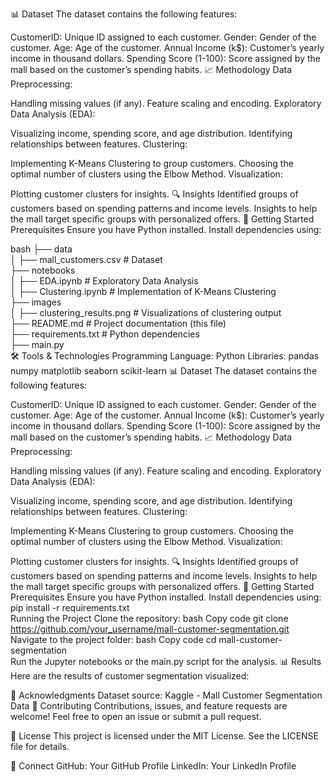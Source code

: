 
📊 Dataset
The dataset contains the following features:

CustomerID: Unique ID assigned to each customer.
Gender: Gender of the customer.
Age: Age of the customer.
Annual Income (k$): Customer’s yearly income in thousand dollars.
Spending Score (1-100): Score assigned by the mall based on the customer’s spending habits.
📈 Methodology
Data Preprocessing:

Handling missing values (if any).
Feature scaling and encoding.
Exploratory Data Analysis (EDA):

Visualizing income, spending score, and age distribution.
Identifying relationships between features.
Clustering:

Implementing K-Means Clustering to group customers.
Choosing the optimal number of clusters using the Elbow Method.
Visualization:

Plotting customer clusters for insights.
🔍 Insights
Identified groups of customers based on spending patterns and income levels.
Insights to help the mall target specific groups with personalized offers.
🚀 Getting Started
Prerequisites
Ensure you have Python installed. Install dependencies using:

bash
├── data  
│   ├── mall_customers.csv        # Dataset  
├── notebooks  
│   ├── EDA.ipynb                 # Exploratory Data Analysis  
│   ├── Clustering.ipynb          # Implementation of K-Means Clustering  
├── images  
│   ├── clustering_results.png    # Visualizations of clustering output  
├── README.md                     # Project documentation (this file)  
├── requirements.txt              # Python dependencies  
├── main.py          
🛠️ Tools & Technologies
Programming Language: Python
Libraries:
pandas
numpy
matplotlib
seaborn
scikit-learn
📊 Dataset
The dataset contains the following features:

CustomerID: Unique ID assigned to each customer.
Gender: Gender of the customer.
Age: Age of the customer.
Annual Income (k$): Customer’s yearly income in thousand dollars.
Spending Score (1-100): Score assigned by the mall based on the customer’s spending habits.
📈 Methodology
Data Preprocessing:

Handling missing values (if any).
Feature scaling and encoding.
Exploratory Data Analysis (EDA):

Visualizing income, spending score, and age distribution.
Identifying relationships between features.
Clustering:

Implementing K-Means Clustering to group customers.
Choosing the optimal number of clusters using the Elbow Method.
Visualization:

Plotting customer clusters for insights.
🔍 Insights
Identified groups of customers based on spending patterns and income levels.
Insights to help the mall target specific groups with personalized offers.
🚀 Getting Started
Prerequisites
Ensure you have Python installed. Install dependencies using:
pip install -r requirements.txt  
Running the Project
Clone the repository:
bash
Copy code
git clone https://github.com/your_username/mall-customer-segmentation.git  
Navigate to the project folder:
bash
Copy code
cd mall-customer-segmentation  
Run the Jupyter notebooks or the main.py script for the analysis.
📊 Results
Here are the results of customer segmentation visualized:

🙌 Acknowledgments
Dataset source: Kaggle - Mall Customer Segmentation Data
🤝 Contributing
Contributions, issues, and feature requests are welcome! Feel free to open an issue or submit a pull request.

📜 License
This project is licensed under the MIT License. See the LICENSE file for details.

🌟 Connect
GitHub: Your GitHub Profile
LinkedIn: Your LinkedIn Profile
